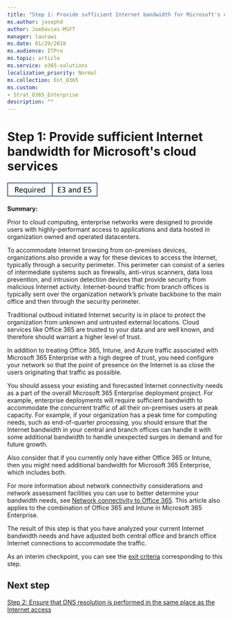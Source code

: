 ```yaml
---
title: "Step 1: Provide sufficient Internet bandwidth for Microsoft's cloud services"
ms.author: josephd
author: JoeDavies-MSFT
manager: laurawi
ms.date: 01/29/2018
ms.audience: ITPro
ms.topic: article
ms.service: o365-solutions
localization_priority: Normal
ms.collection: Ent_O365
ms.custom:
- Strat_O365_Enterprise
description: ""
---
```


# Step 1: Provide sufficient Internet bandwidth for Microsoft's cloud services

![This step is required and applies to both the E3 and E5 versions of Microsoft 365 Enterprise](./media/banners/Banner-Required-BothSKUs.png)

**Summary:** 

Prior to cloud computing, enterprise networks were designed to provide users with highly-performant access to applications and data hosted in organization owned and operated datacenters.

To accommodate Internet browsing from on-premises devices, organizations also provide a way for these devices to access the Internet, typically through a security perimeter. This perimeter can consist of a series of intermediate systems such as firewalls, anti-virus scanners, data loss prevention, and intrusion detection devices that provide security from malicious Internet activity. Internet-bound traffic from branch offices is typically sent over the organization network’s private backbone to the main office and then through the security perimeter.

Traditional outboud initiated Internet security is in place to protect the organization from unknown and untrusted external locations. Cloud services like Office 365 are trusted to your data and are well known, and therefore should warrant a higher level of trust.

In addition to treating Office 365, Intune, and Azure traffic associated with Microsoft 365 Enterprise with a high degree of trust, you need configure your network so that the point of presence on the Internet is as close the users originating that traffic as possible.

You should assess your existing and forecasted Internet connectivity needs as a part of the overall Microsoft 365 Enterprise deployment project. For example, enterprise deployments will require sufficient bandwidth to accommodate the concurrent traffic of all their on-premises users at peak capacity. For example, if your organization has a peak time for computing needs, such as end-of-quarter processing, you should ensure that the Internet bandwidth in your central and branch offices can handle it with some additional bandwidth to handle unexpected surges in demand and for future growth.

Also consider that if you currently only have either Office 365 or Intune, then you might need additional bandwidth for Microsoft 365 Enterprise, which includes both.
 
For more information about network connectivity considerations and network assessment facilities you can use to better determine your bandwidth needs, see [Network connectivity to Office 365](https://support.office.com/article/Network-connectivity-to-Office-365-64b420ef-0218-48f6-8a34-74bb27633b10). This article also applies to the combination of Office 365 and Intune in Microsoft 365 Enterprise. 

The result of this step is that you have analyzed your current Internet bandwidth needs and have adjusted both central office and branch office Internet connections to accommodate the traffic.

As an interim checkpoint, you can see the [exit criteria](networking-exit-criteria.md#crit-networking-step1) corresponding to this step.

## Next step
[Step 2: Ensure that DNS resolution is performed in the same place as the Internet access](networking-dns-resolution-same-location.md)




